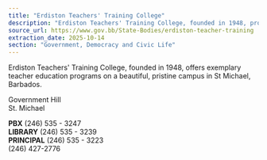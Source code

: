 ```yaml
---
title: "Erdiston Teachers' Training College"
description: "Erdiston Teachers' Training College, founded in 1948, provides exemplary teacher education programs from its campus in St. Michael, Barbados."
source_url: https://www.gov.bb/State-Bodies/erdiston-teacher-training
extraction_date: 2025-10-14
section: "Government, Democracy and Civic Life"
---
```


Erdiston Teachers' Training College, founded in 1948, offers exemplary teacher education programs on a beautiful, pristine campus in St Michael, Barbados.

Government Hill  
St. Michael

**PBX** (246) 535 - 3247  
**LIBRARY** (246) 535 - 3239  
**PRINCIPAL** (246) 535 - 3223  
(246) 427-2776
```